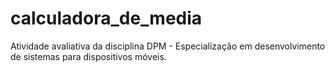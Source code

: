 # calculadora_de_media
Atividade avaliativa da disciplina DPM - Especialização em desenvolvimento de sistemas para dispositivos móveis.
